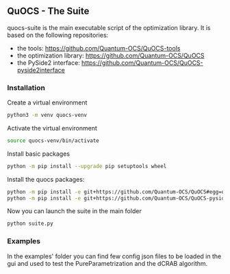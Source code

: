 ## QuOCS - The Suite
quocs-suite is the main executable script of the optimization library. It is based on the following repositories:
* the tools: https://github.com/Quantum-OCS/QuOCS-tools
* the optimization library: https://github.com/Quantum-OCS/QuOCS
* the PySide2 interface: https://github.com/Quantum-OCS/QuOCS-pyside2interface

### Installation
Create a virtual environment
```bash
python3 -m venv quocs-venv
```
Activate the virtual environment
```bash
source quocs-venv/bin/activate
```
Install basic packages
```bash
python -m pip install --upgrade pip setuptools wheel
```
Install the quocs packages:
```bash
python -m pip install -e git+https://github.com/Quantum-OCS/QuOCS#egg=quocs_lib 
python -m pip install -e git+https://github.com/Quantum-OCS/QuOCS-pyside2interface#egg=quocs_pyside2interface
```
Now you can launch the suite in the main folder
```bash
python suite.py
```

### Examples
In the examples' folder you can find few config json files to be loaded in the gui
and used to test the PureParametrization and the dCRAB algorithm.
